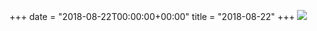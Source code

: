 +++
date = "2018-08-22T00:00:00+00:00"
title = "2018-08-22"
+++
<img class="img-fluid" src="/2018-08-22.jpg" />
